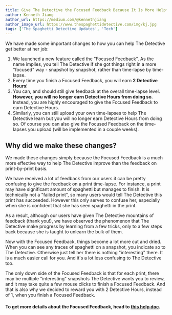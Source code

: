 ```yaml
---
title: Give The Detective the Focused Feedback Because It Is More Helpful!
author: Kenneth Jiang
author_url: https://medium.com/@kennethjiang
author_image_url: https://www.thespaghettidetective.com/img/kj.jpg
tags: ['The Spaghetti Detective Updates', 'Tech']
---
```


We have made some important changes to how you can help The Detective get better at her job:

1. We launched a new feature called the "Focused Feedback". As the name implies, you tell The Detective if she got things right in a more "focused" way - snapshot by snapshot, rather than time-lapse by time-lapse.
1. Every time you finish a Focused Feedback, you will earn **2 Detective Hours**!
1. You can, and should still give feedback at the overall time-lapse level. **However, you will no longer earn Detective Hours from doing so**. Instead, you are highly encouraged to give the Focused Feedback to earn Detective Hours.
1. Similarly, you can still upload your own time-lapses to help The Detective learn but you will no longer earn Detective Hours from doing so. Of course you can also give the Focused Feedback on the time-lapses you upload (will be implemented in a couple weeks).

## Why did we make these changes?

<!-- truncate -->

We made these changes simply because the Focused Feedback is a much more effective way to help The Detective improve than the feedback on print-by-print basis.

We have received a lot of feedback from our users it can be pretty confusing to give the feedback on a print time-lapse. For instance, a print may have significant amount of spaghetti but manages to finish. It is technically not a "failed print", so many users would tell The Detective this print has succeeded. However this only serves to confuse her, especially when she is confident that she has seen spaghetti in the print.

As a result, although our users have given The Detective mountains of feedback (thank you!), we have observed the phenomenon that The Detective make progress by learning from a few tricks, only to a few steps back because she is taught to unlearn the bulk of them.

Now with the Focused Feedback, things become a lot more cut and dried. When you can see any traces of spaghetti on a snapshot, you indicate so to The Detective. Otherwise just tell her there is nothing "interesting" there. It is a much easier call for you. And it's a lot less confusing to The Detective too.

The only down side of the Focused Feedback is that for each print, there may be multiple "interesting" snapshots The Detective wants you to review, and it may take quite a few mouse clicks to finish a Focused Feedback. And that is also why we decided to reward you with 2 Detective Hours, instead of 1, when you finish a Focused Feedback.
 
#### To get more details about the Focused Feedback, head to [this help doc](/docs/how-does-credits-work).
